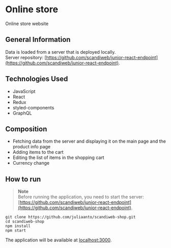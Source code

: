 # Online store
Online store website


## General Information
Data is loaded from a server that is deployed locally.  
Server repository: [https://github.com/scandiweb/junior-react-endpoint](https://github.com/scandiweb/junior-react-endpoint).


## Technologies Used
- JavaScript
- React
- Redux
- styled-components
- GraphQL


## Сomposition
- Fetching data from the server and displaying it on the main page and the product info page
- Adding items to the cart
- Editing the list of items in the shopping cart
- Сurrency change


## How to run
> **Note**  
> Before running the application, you need to start the server: [https://github.com/scandiweb/junior-react-endpoint](https://github.com/scandiweb/junior-react-endpoint).

```
git clone https://github.com/juliaanto/scandiweb-shop.git
cd scandiweb-shop
npm install
npm start
```
The application will be available at [localhost:3000](http://localhost:3000).
